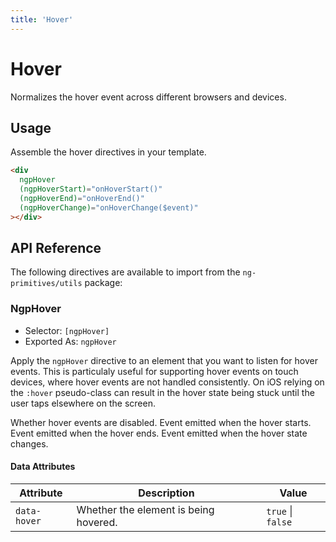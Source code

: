 ```yaml
---
title: 'Hover'
---
```


# Hover

Normalizes the hover event across different browsers and devices.

<docs-example name="hover"></docs-example>

## Usage

Assemble the hover directives in your template.

```html
<div
  ngpHover
  (ngpHoverStart)="onHoverStart()"
  (ngpHoverEnd)="onHoverEnd()"
  (ngpHoverChange)="onHoverChange($event)"
></div>
```

## API Reference

The following directives are available to import from the `ng-primitives/utils` package:

### NgpHover

- Selector: `[ngpHover]`
- Exported As: `ngpHover`

Apply the `ngpHover` directive to an element that you want to listen for hover events. This is particulaly useful for supporting hover events on touch devices, where hover events are not handled consistently. On iOS relying on the `:hover` pseudo-class can result in the hover state being stuck until the user taps elsewhere on the screen.

<response-field name="ngpHoverDisabled" type="boolean" default="false">
  Whether hover events are disabled.
</response-field>

<response-field name="ngpHoverStart" type="EventEmitter<void>">
  Event emitted when the hover starts.
</response-field>

<response-field name="ngpHoverEnd" type="EventEmitter<void>">
  Event emitted when the hover ends.
</response-field>

<response-field name="ngpHoverChange" type="EventEmitter<boolean>">
  Event emitted when the hover state changes.
</response-field>

#### Data Attributes

| Attribute    | Description                           | Value             |
| ------------ | ------------------------------------- | ----------------- |
| `data-hover` | Whether the element is being hovered. | `true` \| `false` |
